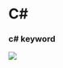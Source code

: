 # C# 

### c# keyword
![](https://github.com/lallaw8809/c-Sharp/blob/main/imgs/c#_keyword.png?raw=true)
